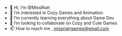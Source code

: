 - 👋 Hi, I’m @MissRiah
- 👀 I’m interested in Cozy Games and Animation
- 🌱 I’m currently learning everything about Game Dev
- 💞️ I’m looking to collaborate on Cozy and Cute Games
- 📫 How to reach me , missriahgames@gmail.com

<!---
MissRiah/MissRiah is a ✨ special ✨ repository because its `README.md` (this file) appears on your GitHub profile.
You can click the Preview link to take a look at your changes.
--->
